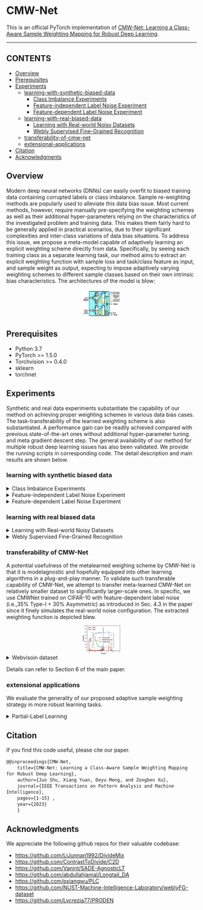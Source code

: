 # CMW-Net
This is an official PyTorch implementation of [CMW-Net: Learning a Class-Aware Sample Weighting Mapping for Robust Deep Learning](https://arxiv.org/pdf/2202.05613.pdf).
****
## CONTENTS

* [Overview](#overview)
* [Prerequisites](#prerequisites)
* [Experiments](#experiments)
    * [learning-with-synthetic-biased-data](#learning-with-synthetic-biased-data)
        * [Class Imbalance Experiments](#Class-Imbalance-Experiments)
        * [Feature-independent Label Noise Experiment](#Feature-independent-Label-Noise-Experiment)
        * [Feature-dependent Label Noise Experiment](#Feature-dependent-Label-Noise-Experiment)
    * [learning-with-real-biased-data](#learning-with-real-biased-data)
        * [Learning with Real-world Noisy Datasets](#Learning-with-Real-world-Noisy-Datasets)
        * [Webly Supervised Fine-Grained Recognition](#Webly-Supervised-Fine-Grained-Recognition)
    * [transferability-of-cmw-net](#transferability-of-cmw-net)
    * [extensional-applications](#extensional-applications)
        <!-- * [Partial-Label Learning](#Partial-Label_Learning) -->
* [Citation](#citation)
* [Acknowledgments](#acknowledgments)

## Overview

Modern deep neural networks (DNNs) can easily overfit to biased training data containing corrupted labels or class imbalance.
Sample re-weighting methods are popularly used to alleviate this data bias issue. Most current methods, however, require manually
pre-specifying the weighting schemes as well as their additional hyper-parameters relying on the characteristics of the investigated
problem and training data. This makes them fairly hard to be generally applied in practical scenarios, due to their significant complexities
and inter-class variations of data bias situations. To address this issue, we propose a meta-model capable of adaptively learning an explicit weighting scheme directly from data. Specifically, by seeing each training class as a separate learning task, our method aims to extract an explicit weighting function with sample loss and task/class feature as input, and sample weight as output, expecting to impose adaptively varying weighting schemes to different sample classes based on their own intrinsic bias characteristics. The architectures of the model is blow:
<div  align="center">    
    <img src="fig/weightnet_class.jpg" width="20%" height="20%" align=center />
</div>

## Prerequisites
* Python 3.7
* PyTorch >= 1.5.0
* Torchvision >= 0.4.0
* sklearn
* torchnet
    
## Experiments
Synthetic and real data experiments substantiate the capability of our method on achieving proper weighting schemes in various data bias cases. The task-transferability of the learned weighting scheme is also substantiated. A performance gain can be readily achieved
compared with previous state-of-the-art ones without additional hyper-parameter tuning and meta gradient descent step. The general availability of our method for multiple robust deep learning issues has also been validated. We provide the running scripts in corresponding code. The detail description and main results are shown below.

### learning with synthetic biased data
<details>
  <summary> <a id='Class-Imbalance-Experiments'>Class Imbalance Experiments</a></summary>

You can repeat the results of Class Imbalance Experiments(TABLE 1 in the paper) by

```
cd section4/Class_Imbalance
bash table1.sh
```

The main results are shown below:
<table class="tg">
<thead>
  <tr>
    <th class="tg-0pky">Dataset Name </th>
    <th class="tg-c3ow" colspan="6">CIFAR-10-LT </th>
    <th class="tg-c3ow" colspan="6">CIFAR-100-LT</th>
  </tr>
</thead>
<tbody>
  <tr>
    <td class="tg-0pky">Imbalance factor </td>
    <td class="tg-c3ow">200 </td>
    <td class="tg-c3ow">100 </td>
    <td class="tg-c3ow">50 </td>
    <td class="tg-c3ow">20 </td>
    <td class="tg-c3ow">10 </td>
    <td class="tg-c3ow">1 </td>
    <td class="tg-c3ow">200 </td>
    <td class="tg-c3ow">100 </td>
    <td class="tg-c3ow">50 </td>
    <td class="tg-c3ow">20 </td>
    <td class="tg-c3ow">10 </td>
    <td class="tg-c3ow">1</td>
  </tr>
  <tr>
    <td class="tg-0pky">ERM </td>
    <td class="tg-c3ow">34.32 </td>
    <td class="tg-c3ow">29.64 </td>
    <td class="tg-c3ow">25.19 </td>
    <td class="tg-c3ow">17.77 </td>
    <td class="tg-c3ow">13.61 </td>
    <td class="tg-c3ow">7.53 </td>
    <td class="tg-c3ow">65.16 </td>
    <td class="tg-c3ow">61.68 </td>
    <td class="tg-c3ow">56.15 </td>
    <td class="tg-c3ow">48.86 </td>
    <td class="tg-c3ow">44.29 </td>
    <td class="tg-c3ow">29.50</td>
  </tr>
  <tr>
    <td class="tg-0pky">Focal loss</td>
    <td class="tg-c3ow">34.71 </td>
    <td class="tg-c3ow">29.62 </td>
    <td class="tg-c3ow">23.29 </td>
    <td class="tg-c3ow">17.24 </td>
    <td class="tg-c3ow">13.34 </td>
    <td class="tg-c3ow">6.97 </td>
    <td class="tg-c3ow">64.38 </td>
    <td class="tg-c3ow">61.59 </td>
    <td class="tg-c3ow">55.68 </td>
    <td class="tg-c3ow">48.05 </td>
    <td class="tg-c3ow">44.22 </td>
    <td class="tg-c3ow">28.85</td>
  </tr>
  <tr>
    <td class="tg-0pky">CB loss</td>
    <td class="tg-c3ow">31.11 </td>
    <td class="tg-c3ow">27.63 </td>
    <td class="tg-c3ow">21.95 </td>
    <td class="tg-c3ow">15.64 </td>
    <td class="tg-c3ow">13.23 </td>
    <td class="tg-c3ow">7.53 </td>
    <td class="tg-c3ow">64.44 </td>
    <td class="tg-c3ow">61.23 </td>
    <td class="tg-c3ow">55.21 </td>
    <td class="tg-c3ow">48.06 </td>
    <td class="tg-c3ow">42.43 </td>
    <td class="tg-c3ow">29.37</td>
  </tr>
  <tr>
    <td class="tg-0pky">LDAM loss</td>
    <td class="tg-c3ow">- </td>
    <td class="tg-c3ow">26.65 </td>
    <td class="tg-c3ow">- </td>
    <td class="tg-c3ow">- </td>
    <td class="tg-c3ow">13.04 </td>
    <td class="tg-c3ow">- </td>
    <td class="tg-c3ow">60.40 </td>
    <td class="tg-c3ow">- </td>
    <td class="tg-c3ow">- </td>
    <td class="tg-c3ow">- </td>
    <td class="tg-c3ow">43.09 </td>
    <td class="tg-c3ow">-</td>
  </tr>
  <tr>
    <td class="tg-0pky">L2RW</td>
    <td class="tg-c3ow">33.49 </td>
    <td class="tg-c3ow">25.84 </td>
    <td class="tg-c3ow">21.07 </td>
    <td class="tg-c3ow">16.90 </td>
    <td class="tg-c3ow">14.81 </td>
    <td class="tg-c3ow">10.75 </td>
    <td class="tg-c3ow">66.62 </td>
    <td class="tg-c3ow">59.77 </td>
    <td class="tg-c3ow">55.56 </td>
    <td class="tg-c3ow">48.36 </td>
    <td class="tg-c3ow">46.27 </td>
    <td class="tg-c3ow">35.89</td>
  </tr>
  <tr>
    <td class="tg-0pky">MW-Net </td>
    <td class="tg-c3ow">32.80 </td>
    <td class="tg-c3ow">26.43 </td>
    <td class="tg-c3ow">20.90 </td>
    <td class="tg-c3ow">15.55 </td>
    <td class="tg-c3ow">12.45 </td>
    <td class="tg-c3ow">7.19 </td>
    <td class="tg-c3ow">63.38 </td>
    <td class="tg-c3ow">58.39 </td>
    <td class="tg-c3ow">54.34 </td>
    <td class="tg-c3ow">46.96 </td>
    <td class="tg-c3ow">41.09 </td>
    <td class="tg-c3ow">29.90</td>
  </tr>
  <tr>
    <td class="tg-0pky">MCW with CE loss</td>
    <td class="tg-c3ow">29.34 </td>
    <td class="tg-c3ow">23.59 </td>
    <td class="tg-c3ow">19.49 </td>
    <td class="tg-c3ow">13.54 </td>
    <td class="tg-c3ow">11.15 </td>
    <td class="tg-7btt">7.21 </td>
    <td class="tg-7btt">60.69 </td>
    <td class="tg-c3ow">56.65 </td>
    <td class="tg-c3ow">51.47 </td>
    <td class="tg-c3ow">44.38 </td>
    <td class="tg-c3ow">40.42 </td>
    <td class="tg-c3ow">-</td>
  </tr>
  <tr>
    <td class="tg-0pky">CMW-Net with CE loss </td>
    <td class="tg-7btt">27.80 </td>
    <td class="tg-7btt">21.15 </td>
    <td class="tg-7btt">17.26 </td>
    <td class="tg-7btt">12.45 </td>
    <td class="tg-7btt">10.97 </td>
    <td class="tg-c3ow">8.30 </td>
    <td class="tg-c3ow">60.85 </td>
    <td class="tg-7btt">55.25 </td>
    <td class="tg-7btt">49.73 </td>
    <td class="tg-7btt">43.06 </td>
    <td class="tg-7btt">39.41 </td>
    <td class="tg-c3ow">30.81</td>
  </tr>
  <tr>
    <td class="tg-0pky">MCW with LDAM loss</td>
    <td class="tg-7btt">25.10 </td>
    <td class="tg-c3ow">20.00 </td>
    <td class="tg-c3ow">17.77 </td>
    <td class="tg-c3ow">15.63 </td>
    <td class="tg-c3ow">12.60 </td>
    <td class="tg-c3ow">10.29 </td>
    <td class="tg-c3ow">60.47 </td>
    <td class="tg-c3ow">55.92 </td>
    <td class="tg-7btt">50.84 </td>
    <td class="tg-c3ow">47.62 </td>
    <td class="tg-c3ow">42.00 </td>
    <td class="tg-c3ow">-</td>
  </tr>
  <tr>
    <td class="tg-0pky">CMW-Net with LDAM loss </td>
    <td class="tg-c3ow">25.57 </td>
    <td class="tg-7btt">19.95 </td>
    <td class="tg-7btt">17.66 </td>
    <td class="tg-7btt">13.08 </td>
    <td class="tg-7btt">11.42 </td>
    <td class="tg-7btt">7.04 </td>
    <td class="tg-7btt">59.81 </td>
    <td class="tg-7btt">55.87 </td>
    <td class="tg-c3ow">51.14 </td>
    <td class="tg-7btt">45.26 </td>
    <td class="tg-7btt">40.32 </td>
    <td class="tg-7btt">29.19</td>
  </tr>
  <tr>
    <td class="tg-0pky">SADE</td>
    <td class="tg-c3ow">19.37 </td>
    <td class="tg-c3ow">16.78 </td>
    <td class="tg-c3ow">14.81 </td>
    <td class="tg-c3ow">11.78 </td>
    <td class="tg-c3ow">9.88 </td>
    <td class="tg-c3ow">7.72 </td>
    <td class="tg-c3ow">54.78 </td>
    <td class="tg-c3ow">50.20 </td>
    <td class="tg-c3ow">46.12 </td>
    <td class="tg-c3ow">40.06 </td>
    <td class="tg-c3ow">36.40 </td>
    <td class="tg-c3ow">28.08</td>
  </tr>
  <tr>
    <td class="tg-0pky">CMW-Net with SADE </td>
    <td class="tg-7btt">19.11 </td>
    <td class="tg-7btt">16.04 </td>
    <td class="tg-7btt">13.54 </td>
    <td class="tg-7btt">10.25 </td>
    <td class="tg-7btt">9.39 </td>
    <td class="tg-7btt">5.39 </td>
    <td class="tg-7btt">54.59 </td>
    <td class="tg-7btt">49.50 </td>
    <td class="tg-7btt">46.01 </td>
    <td class="tg-7btt">39.42 </td>
    <td class="tg-7btt">34.78 </td>
    <td class="tg-7btt">27.50</td>
  </tr>
</tbody>
</table>

Details can refer to Section 4.1 of the main paper.

</details>

<details>
  <summary> <a id='Feature-independent-Label-Noise-Experiment'>Feature-independent Label Noise Experiment</a> </summary>


You can repeat the results of Feature-independent Label Noise Experiment(TABLE 2 and TABLE 3 in the paper) by

```
cd section4/Feature-independent_Label_Noise
bash table2.sh
```
The main results are shown below:
<table class="tg">
<thead>
  <tr>
    <th class="tg-0pky" rowspan="2">Datasets</th>
    <th class="tg-c3ow" rowspan="2">Noise</th>
    <th class="tg-c3ow" colspan="4">Symmetric Noise</th>
    <th class="tg-c3ow" colspan="4">Asymmetric Noise</th>
  </tr>
  <tr>
    <th class="tg-c3ow">0.2</th>
    <th class="tg-c3ow">0.4</th>
    <th class="tg-c3ow">0.6</th>
    <th class="tg-c3ow">0.8</th>
    <th class="tg-c3ow">0.2</th>
    <th class="tg-c3ow">0.4</th>
    <th class="tg-c3ow">0.6</th>
    <th class="tg-c3ow">0.8</th>
  </tr>
</thead>
<tbody>
  <tr>
    <td class="tg-c3ow" rowspan="9">CIFAR-10</td>
    <td class="tg-c3ow">ERM </td>
    <td class="tg-c3ow">86.98 ± 0.12 </td>
    <td class="tg-c3ow">77.52 ± 0.41 </td>
    <td class="tg-c3ow">73.63 ± 0.85 </td>
    <td class="tg-c3ow">53.82 ± 1.04 </td>
    <td class="tg-c3ow">83.60 ± 0.24 </td>
    <td class="tg-c3ow">77.85 ± 0.98 </td>
    <td class="tg-c3ow">69.69 ± 0.72 </td>
    <td class="tg-c3ow">55.20 ± 0.28</td>
  </tr>
  <tr>
    <td class="tg-c3ow">Forward</td>
    <td class="tg-c3ow">87.99 ± 0.36 </td>
    <td class="tg-c3ow">83.25 ± 0.38 </td>
    <td class="tg-c3ow">74.96 ± 0.65 </td>
    <td class="tg-c3ow">54.64 ± 0.44 </td>
    <td class="tg-c3ow">91.34 ± 0.28 </td>
    <td class="tg-c3ow">89.87 ± 0.61 </td>
    <td class="tg-c3ow">87.24 ± 0.96 </td>
    <td class="tg-c3ow">81.07 ± 1.92</td>
  </tr>
  <tr>
    <td class="tg-c3ow">GCE</td>
    <td class="tg-c3ow">89.99 ± 0.16 </td>
    <td class="tg-c3ow">87.31 ± 0.53 </td>
    <td class="tg-c3ow">82.15 ± 0.47 </td>
    <td class="tg-c3ow">57.36 ± 2.08 </td>
    <td class="tg-c3ow">89.75 ± 1.53 </td>
    <td class="tg-c3ow">87.75 ± 0.36 </td>
    <td class="tg-c3ow">67.21 ± 3.64 </td>
    <td class="tg-c3ow">57.46 ± 0.31</td>
  </tr>
  <tr>
    <td class="tg-c3ow">M-correction</td>
    <td class="tg-c3ow">93.80 ± 0.23 </td>
    <td class="tg-c3ow">92.53 ± 0.11 </td>
    <td class="tg-c3ow">90.30 ± 0.34 </td>
    <td class="tg-c3ow">86.80 ± 0.11 </td>
    <td class="tg-c3ow">92.15 ± 0.18 </td>
    <td class="tg-c3ow">91.76 ± 0.57 </td>
    <td class="tg-c3ow">87.59 ± 0.33 </td>
    <td class="tg-c3ow">67.78 ± 1.22</td>
  </tr>
  <tr>
    <td class="tg-c3ow">DivideMix</td>
    <td class="tg-c3ow">95.70 ± 0.31 </td>
    <td class="tg-c3ow">95.00 ± 0.17 </td>
    <td class="tg-c3ow">94.23 ± 0.23 </td>
    <td class="tg-c3ow">92.90 ± 0.31 </td>
    <td class="tg-c3ow">93.96 ± 0.21 </td>
    <td class="tg-c3ow">91.80 ± 0.78 </td>
    <td class="tg-c3ow">80.14 ± 0.45 </td>
    <td class="tg-c3ow">59.23 ± 0.38</td>
  </tr>
  <tr>
    <td class="tg-c3ow">L2RW</td>
    <td class="tg-c3ow">89.45 ± 0.62 </td>
    <td class="tg-c3ow">87.18 ± 0.84 </td>
    <td class="tg-c3ow">81.57 ± 0.66 </td>
    <td class="tg-c3ow">58.59 ± 1.84 </td>
    <td class="tg-c3ow">90.46 ± 0.56 </td>
    <td class="tg-c3ow">89.76 ± 0.53 </td>
    <td class="tg-c3ow">88.22 ± 0.71 </td>
    <td class="tg-c3ow">85.17 ± 0.31</td>
  </tr>
  <tr>
    <td class="tg-c3ow">MW-Net</td>
    <td class="tg-c3ow">90.46 ± 0.52 </td>
    <td class="tg-c3ow">86.53 ± 0.57 </td>
    <td class="tg-c3ow">82.98 ± 0.34 </td>
    <td class="tg-c3ow">64.41 ± 0.92 </td>
    <td class="tg-c3ow">92.69 ± 0.24 </td>
    <td class="tg-c3ow">90.17 ± 0.11 </td>
    <td class="tg-c3ow">68.55 ± 0.76 </td>
    <td class="tg-c3ow">58.29 ± 1.33</td>
  </tr>
  <tr>
    <td class="tg-c3ow">CMW-Net </td>
    <td class="tg-c3ow">91.09 ± 0.54 </td>
    <td class="tg-c3ow">86.91 ± 0.37 </td>
    <td class="tg-c3ow">83.33 ± 0.55 </td>
    <td class="tg-c3ow">64.80 ± 0.72 </td>
    <td class="tg-c3ow">93.02 ± 0.25 </td>
    <td class="tg-c3ow">92.70 ± 0.32 </td>
    <td class="tg-c3ow">91.28 ± 0.40 </td>
    <td class="tg-c3ow">87.50 ± 0.26</td>
  </tr>
  <tr>
    <td class="tg-c3ow">CMW-Net-SL </td>
    <td class="tg-c3ow">96.20 ± 0.33 </td>
    <td class="tg-c3ow">95.29 ± 0.14 </td>
    <td class="tg-c3ow">94.51 ± 0.32 </td>
    <td class="tg-c3ow">92.10 ± 0.76 </td>
    <td class="tg-c3ow">95.48 ± 0.29 </td>
    <td class="tg-c3ow">94.51 ± 0.52 </td>
    <td class="tg-c3ow">94.18 ± 0.21 </td>
    <td class="tg-c3ow">93.07 ± 0.24</td>
  </tr>
  <tr>
    <td class="tg-c3ow" rowspan="9">CIFAR-100</td>
    <td class="tg-c3ow">ERM </td>
    <td class="tg-c3ow">60.38 ± 0.75 </td>
    <td class="tg-c3ow">46.92 ± 0.51 </td>
    <td class="tg-c3ow">31.82 ± 1.16 </td>
    <td class="tg-c3ow">8.29 ± 3.24 </td>
    <td class="tg-c3ow">61.05 ± 0.11 </td>
    <td class="tg-c3ow">50.30 ± 1.11 </td>
    <td class="tg-c3ow">37.34 ± 1.80 </td>
    <td class="tg-c3ow">12.46 ± 0.43</td>
  </tr>
  <tr>
    <td class="tg-c3ow">Forward</td>
    <td class="tg-c3ow">63.71 ± 0.49 </td>
    <td class="tg-c3ow">49.34 ± 0.60 </td>
    <td class="tg-c3ow">37.90 ± 0.76 </td>
    <td class="tg-c3ow">9.57 ± 1.01 </td>
    <td class="tg-c3ow">64.97 ± 0.47 </td>
    <td class="tg-c3ow">52.37 ± 0.71 </td>
    <td class="tg-c3ow">44.58 ± 0.60 </td>
    <td class="tg-c3ow">15.84 ± 0.62</td>
  </tr>
  <tr>
    <td class="tg-c3ow">GCE</td>
    <td class="tg-c3ow">68.02 ± 1.05 </td>
    <td class="tg-c3ow">64.18 ± 0.30 </td>
    <td class="tg-c3ow">54.46 ± 0.31 </td>
    <td class="tg-c3ow">15.61 ± 0.97 </td>
    <td class="tg-c3ow">66.15 ± 0.44 </td>
    <td class="tg-c3ow">56.85 ± 0.72 </td>
    <td class="tg-c3ow">40.58 ± 0.47 </td>
    <td class="tg-c3ow">15.82 ± 0.63</td>
  </tr>
  <tr>
    <td class="tg-c3ow">M-correction</td>
    <td class="tg-c3ow">73.90 ± 0.14 </td>
    <td class="tg-c3ow">70.10 ± 0.14 </td>
    <td class="tg-c3ow">59.50 ± 0.35 </td>
    <td class="tg-c3ow">48.20 ± 0.23 </td>
    <td class="tg-c3ow">71.85 ± 0.19 </td>
    <td class="tg-c3ow">70.83 ± 0.48 </td>
    <td class="tg-c3ow">60.51 ± 0.52 </td>
    <td class="tg-c3ow">16.06 ± 0.33</td>
  </tr>
  <tr>
    <td class="tg-c3ow">DivideMix</td>
    <td class="tg-c3ow">76.90 ± 0.21 </td>
    <td class="tg-c3ow">75.20 ± 0.12 </td>
    <td class="tg-c3ow">72.00 ± 0.33 </td>
    <td class="tg-c3ow">59.60 ± 0.21 </td>
    <td class="tg-c3ow">76.12 ± 0.44 </td>
    <td class="tg-c3ow">73.47 ± 0.63 </td>
    <td class="tg-c3ow">45.83 ± 0.83 </td>
    <td class="tg-c3ow">16.98 ± 0.40</td>
  </tr>
  <tr>
    <td class="tg-c3ow">L2RW</td>
    <td class="tg-c3ow">65.32 ± 0.42 </td>
    <td class="tg-c3ow">55.75 ± 0.81 </td>
    <td class="tg-c3ow">41.16 ± 0.85 </td>
    <td class="tg-c3ow">16.80 ± 0.22 </td>
    <td class="tg-c3ow">65.93 ± 0.17 </td>
    <td class="tg-c3ow">62.48 ± 0.56 </td>
    <td class="tg-c3ow">51.66 ± 0.49 </td>
    <td class="tg-c3ow">12.40 ± 0.61</td>
  </tr>
  <tr>
    <td class="tg-c3ow">MW-Net</td>
    <td class="tg-c3ow">69.93 ± 0.40 </td>
    <td class="tg-c3ow">65.29 ± 0.43 </td>
    <td class="tg-c3ow">55.59 ± 1.07 </td>
    <td class="tg-c3ow">27.63 ± 0.56 </td>
    <td class="tg-c3ow">69.80 ± 0.34 </td>
    <td class="tg-c3ow">64.88 ± 0.63 </td>
    <td class="tg-c3ow">56.89 ± 0.95 </td>
    <td class="tg-c3ow">17.05 ± 0.52</td>
  </tr>
  <tr>
    <td class="tg-c3ow">CMW-Net </td>
    <td class="tg-c3ow">70.11 ± 0.19 </td>
    <td class="tg-c3ow">65.84 ± 0.50 </td>
    <td class="tg-c3ow">56.93 ± 0.38 </td>
    <td class="tg-c3ow">28.36 ± 0.67 </td>
    <td class="tg-c3ow">71.07 ± 0.56 </td>
    <td class="tg-c3ow">66.15 ± 0.51 </td>
    <td class="tg-c3ow">58.21 ± 0.78 </td>
    <td class="tg-c3ow">17.41 ± 0.16</td>
  </tr>
  <tr>
    <td class="tg-c3ow">CMW-Net-SL </td>
    <td class="tg-c3ow">77.84 ± 0.12 </td>
    <td class="tg-c3ow">76.25 ± 0.67 </td>
    <td class="tg-c3ow">72.61 ± 0.92 </td>
    <td class="tg-c3ow">55.21 ± 0.31 </td>
    <td class="tg-c3ow">77.73 ± 0.37 </td>
    <td class="tg-c3ow">75.69 ± 0.68 </td>
    <td class="tg-c3ow">61.54 ± 0.72 </td>
    <td class="tg-c3ow">18.34 ± 0.21</td>
  </tr>
</tbody>
</table>

<table class="tg">
<thead>
  <tr>
    <th class="tg-c3ow" rowspan="2">Datasets</th>
    <th class="tg-c3ow" rowspan="2">Noise</th>
    <th class="tg-c3ow" colspan="4">Symmetric</th>
    <th class="tg-c3ow">Asy. Noise</th>
  </tr>
  <tr>
    <th class="tg-c3ow">0.2 </th>
    <th class="tg-c3ow">0.5 </th>
    <th class="tg-c3ow">0.8 </th>
    <th class="tg-c3ow">0.9 </th>
    <th class="tg-c3ow">0.4</th>
  </tr>
</thead>
<tbody>
  <tr>
    <td class="tg-c3ow" rowspan="8">CIFAR-10</td>
    <td class="tg-c3ow">DivideMix</td>
    <td class="tg-c3ow">95.7 </td>
    <td class="tg-c3ow">94.4 </td>
    <td class="tg-c3ow">92.9 </td>
    <td class="tg-c3ow">75.4 </td>
    <td class="tg-c3ow">92.1</td>
  </tr>
  <tr>
    <td class="tg-c3ow">ELR+</td>
    <td class="tg-c3ow">94.6 </td>
    <td class="tg-c3ow">93.8 </td>
    <td class="tg-c3ow">93.1 </td>
    <td class="tg-c3ow">75.2 </td>
    <td class="tg-c3ow">92.7</td>
  </tr>
  <tr>
    <td class="tg-c3ow">REED</td>
    <td class="tg-c3ow">95.7 </td>
    <td class="tg-c3ow">95.4 </td>
    <td class="tg-c3ow">94.1 </td>
    <td class="tg-c3ow">93.5 </td>
    <td class="tg-c3ow">-</td>
  </tr>
  <tr>
    <td class="tg-c3ow">AugDesc</td>
    <td class="tg-c3ow">96.2 </td>
    <td class="tg-c3ow">95.1 </td>
    <td class="tg-c3ow">93.6 </td>
    <td class="tg-c3ow">91.8 </td>
    <td class="tg-c3ow">94.3</td>
  </tr>
  <tr>
    <td class="tg-c3ow">C2D</td>
    <td class="tg-c3ow">96.2 </td>
    <td class="tg-c3ow">95.1 </td>
    <td class="tg-c3ow">94.3 </td>
    <td class="tg-c3ow">93.4 </td>
    <td class="tg-c3ow">90.8</td>
  </tr>
  <tr>
    <td class="tg-c3ow">Two-step</td>
    <td class="tg-c3ow">96.2 </td>
    <td class="tg-c3ow">95.3 </td>
    <td class="tg-c3ow">93.7 </td>
    <td class="tg-c3ow">92.7 </td>
    <td class="tg-c3ow">92.4</td>
  </tr>
  <tr>
    <td class="tg-c3ow">CMW-Net-SL </td>
    <td class="tg-c3ow">96.2 </td>
    <td class="tg-c3ow">95.1 </td>
    <td class="tg-c3ow">92.1 </td>
    <td class="tg-c3ow">48.0 </td>
    <td class="tg-c3ow">94.5</td>
  </tr>
  <tr>
    <td class="tg-c3ow">CMW-Net-SL+ </td>
    <td class="tg-c3ow">96.6 </td>
    <td class="tg-c3ow">96.2 </td>
    <td class="tg-c3ow">95.4 </td>
    <td class="tg-c3ow">93.7 </td>
    <td class="tg-c3ow">96.0</td>
  </tr>
  <tr>
    <td class="tg-c3ow" rowspan="8">CIFAR-100</td>
    <td class="tg-c3ow">DivideMix</td>
    <td class="tg-c3ow">77.3 </td>
    <td class="tg-c3ow">74.6 </td>
    <td class="tg-c3ow">60.2 </td>
    <td class="tg-c3ow">31.5 </td>
    <td class="tg-c3ow">72.1</td>
  </tr>
  <tr>
    <td class="tg-c3ow">ELR+</td>
    <td class="tg-c3ow">77.5 </td>
    <td class="tg-c3ow">72.4 </td>
    <td class="tg-c3ow">58.2 </td>
    <td class="tg-c3ow">30.8 </td>
    <td class="tg-c3ow">76.5</td>
  </tr>
  <tr>
    <td class="tg-c3ow">REED</td>
    <td class="tg-c3ow">76.5 </td>
    <td class="tg-c3ow">72.2 </td>
    <td class="tg-c3ow">66.5 </td>
    <td class="tg-c3ow">59.4 </td>
    <td class="tg-c3ow">-</td>
  </tr>
  <tr>
    <td class="tg-c3ow">AugDesc</td>
    <td class="tg-c3ow">79.2 </td>
    <td class="tg-c3ow">77.0 </td>
    <td class="tg-c3ow">66.1 </td>
    <td class="tg-c3ow">40.9 </td>
    <td class="tg-c3ow">76.8</td>
  </tr>
  <tr>
    <td class="tg-c3ow">C2D</td>
    <td class="tg-c3ow">78.3 </td>
    <td class="tg-c3ow">76.1 </td>
    <td class="tg-c3ow">67.4 </td>
    <td class="tg-c3ow">58.5 </td>
    <td class="tg-c3ow">75.1</td>
  </tr>
  <tr>
    <td class="tg-c3ow">Two-step</td>
    <td class="tg-c3ow">79.1 </td>
    <td class="tg-c3ow">78.2 </td>
    <td class="tg-c3ow">70.1 </td>
    <td class="tg-c3ow">53.2 </td>
    <td class="tg-c3ow">65.5</td>
  </tr>
  <tr>
    <td class="tg-c3ow">CMW-Net-SL </td>
    <td class="tg-c3ow">77.84 </td>
    <td class="tg-c3ow">76.2 </td>
    <td class="tg-c3ow">55.2 </td>
    <td class="tg-c3ow">21.2 </td>
    <td class="tg-c3ow">75.7</td>
  </tr>
  <tr>
    <td class="tg-c3ow">CMW-Net-SL+ </td>
    <td class="tg-c3ow">80.2 </td>
    <td class="tg-c3ow">78.2 </td>
    <td class="tg-c3ow">71.1 </td>
    <td class="tg-c3ow">64.6 </td>
    <td class="tg-c3ow">77.2</td>
  </tr>
</tbody>
</table>

Details can refer to Section 4.2 of the main paper.

</details>

<details>
  <summary> <a id='Feature-dependent-Label-Noise-Experiment'>Feature-dependent Label Noise Experiment</a> </summary>

You can repeat the results of TABLE 4 in the paper by
```
cd section4/Feature-dependent_Label_Noise
bash table4.sh
```
The main results are shown below:
<style type="text/css">
.tg  {border-collapse:collapse;border-spacing:0;}
.tg td{border-color:black;border-style:solid;border-width:1px;font-family:Arial, sans-serif;font-size:14px;
  overflow:hidden;padding:10px 5px;word-break:normal;}
.tg th{border-color:black;border-style:solid;border-width:1px;font-family:Arial, sans-serif;font-size:14px;
  font-weight:normal;overflow:hidden;padding:10px 5px;word-break:normal;}
.tg .tg-cly1{text-align:left;vertical-align:middle}
</style>
<table class="tg">
<thead>
  <tr>
    <th class="tg-cly1">Datasets </th>
    <th class="tg-cly1">Noise </th>
    <th class="tg-cly1">ERM </th>
    <th class="tg-cly1">LRT</th>
    <th class="tg-cly1">GCE</th>
    <th class="tg-cly1">MW-Net</th>
    <th class="tg-cly1">PLC</th>
    <th class="tg-cly1">CMW-Net </th>
    <th class="tg-cly1">CMW-Net-SL</th>
  </tr>
</thead>
<tbody>
  <tr>
    <td class="tg-cly1" rowspan="6">CIFAR-10</td>
    <td class="tg-cly1">Type-I (35%) </td>
    <td class="tg-cly1">78.11 ± 0.74 </td>
    <td class="tg-cly1">80.98 ± 0.80 </td>
    <td class="tg-cly1">80.65 ± 0.39 </td>
    <td class="tg-cly1">82.20 ± 0.40 </td>
    <td class="tg-cly1">82.80 ± 0.27 </td>
    <td class="tg-cly1">82.27 ± 0.33 </td>
    <td class="tg-cly1">84.23 ± 0.17</td>
  </tr>
  <tr>
    <td class="tg-cly1">Type-I (70%) </td>
    <td class="tg-cly1">41.98 ± 1.96 </td>
    <td class="tg-cly1">41.52 ± 4.53 </td>
    <td class="tg-cly1">36.52 ± 1.62 </td>
    <td class="tg-cly1">38.85 ± 0.67 </td>
    <td class="tg-cly1">42.74 ± 2.14 </td>
    <td class="tg-cly1">42.23 ± 0.69 </td>
    <td class="tg-cly1">44.19 ± 0.69</td>
  </tr>
  <tr>
    <td class="tg-cly1">Type-II (35%) </td>
    <td class="tg-cly1">76.65 ± 0.57 </td>
    <td class="tg-cly1">80.74 ± 0.25 </td>
    <td class="tg-cly1">77.60 ± 0.88 </td>
    <td class="tg-cly1">81.28 ± 0.56 </td>
    <td class="tg-cly1">81.54 ± 0.47 </td>
    <td class="tg-cly1">81.69 ± 0.57 </td>
    <td class="tg-cly1">83.12 ± 0.40</td>
  </tr>
  <tr>
    <td class="tg-cly1">Type-II (70%) </td>
    <td class="tg-cly1">45.57 ± 1.12 </td>
    <td class="tg-cly1">81.08 ± 0.35 </td>
    <td class="tg-cly1">40.30 ± 1.46 </td>
    <td class="tg-cly1">42.15 ± 1.07 </td>
    <td class="tg-cly1">46.04 ± 2.20 </td>
    <td class="tg-cly1">46.30 ± 0.77 </td>
    <td class="tg-cly1">48.26 ± 0.88</td>
  </tr>
  <tr>
    <td class="tg-cly1">Type-III (35%) </td>
    <td class="tg-cly1">76.89 ± 0.79 </td>
    <td class="tg-cly1">76.89 ± 0.79 </td>
    <td class="tg-cly1">79.18 ± 0.61 </td>
    <td class="tg-cly1">81.57 ± 0.73 </td>
    <td class="tg-cly1">81.50 ± 0.50 </td>
    <td class="tg-cly1">81.52 ± 0.38 </td>
    <td class="tg-cly1">83.10 ± 0.34</td>
  </tr>
  <tr>
    <td class="tg-cly1">Type-III (70%) </td>
    <td class="tg-cly1">43.32 ± 1.00 </td>
    <td class="tg-cly1">44.47 ± 1.23 </td>
    <td class="tg-cly1">37.10 ± 0.59 </td>
    <td class="tg-cly1">42.43 ± 1.27 </td>
    <td class="tg-cly1">45.05 ± 1.13 </td>
    <td class="tg-cly1">43.76 ± 0.96 </td>
    <td class="tg-cly1">45.15 ± 0.91</td>
  </tr>
  <tr>
    <td class="tg-cly1" rowspan="6">CIFAR-100</td>
    <td class="tg-cly1">Type-I (35%) </td>
    <td class="tg-cly1">57.68 ± 0.29 </td>
    <td class="tg-cly1">56.74 ± 0.34 </td>
    <td class="tg-cly1">58.37 ± 0.18 </td>
    <td class="tg-cly1">62.10 ± 0.50 </td>
    <td class="tg-cly1">60.01 ± 0.43 </td>
    <td class="tg-cly1">62.43 ± 0.38 </td>
    <td class="tg-cly1">64.01 ± 0.11</td>
  </tr>
  <tr>
    <td class="tg-cly1">Type-I (70%) </td>
    <td class="tg-cly1">39.32 ± 0.43 </td>
    <td class="tg-cly1">45.29 ± 0.43 </td>
    <td class="tg-cly1">40.01 ± 0.71 </td>
    <td class="tg-cly1">44.71 ± 0.49 </td>
    <td class="tg-cly1">45.92 ± 0.61 </td>
    <td class="tg-cly1">46.68 ± 0.64 </td>
    <td class="tg-cly1">47.62 ± 0.44</td>
  </tr>
  <tr>
    <td class="tg-cly1">Type-II (35%) </td>
    <td class="tg-cly1">57.83 ± 0.25 </td>
    <td class="tg-cly1">57.25 ± 0.68 </td>
    <td class="tg-cly1">58.11 ± 1.05 </td>
    <td class="tg-cly1">63.78 ± 0.24 </td>
    <td class="tg-cly1">63.68 ± 0.29 </td>
    <td class="tg-cly1">64.08 ± 0.26 </td>
    <td class="tg-cly1">64.13 ± 0.19</td>
  </tr>
  <tr>
    <td class="tg-cly1">Type-II (70%) </td>
    <td class="tg-cly1">39.30 ± 0.32 </td>
    <td class="tg-cly1">43.71 ± 0.51 </td>
    <td class="tg-cly1">37.75 ± 0.46 </td>
    <td class="tg-cly1">44.61 ± 0.41 </td>
    <td class="tg-cly1">45.03 ± 0.50 </td>
    <td class="tg-cly1">50.01 ± 0.51 </td>
    <td class="tg-cly1">51.99 ± 0.35</td>
  </tr>
  <tr>
    <td class="tg-cly1">Type-III (35%) </td>
    <td class="tg-cly1">56.07 ± 0.79 </td>
    <td class="tg-cly1">56.57 ± 0.30 </td>
    <td class="tg-cly1">57.51 ± 1.16 </td>
    <td class="tg-cly1">62.53 ± 0.33 </td>
    <td class="tg-cly1">63.68 ± 0.29 </td>
    <td class="tg-cly1">63.21 ± 0.23 </td>
    <td class="tg-cly1">64.47 ± 0.15</td>
  </tr>
  <tr>
    <td class="tg-cly1">Type-III (70%) </td>
    <td class="tg-cly1">40.01 ± 0.18 </td>
    <td class="tg-cly1">44.41 ± 0.19 </td>
    <td class="tg-cly1">40.53 ± 0.60 </td>
    <td class="tg-cly1">45.17 ± 0.77 </td>
    <td class="tg-cly1">44.45 ± 0.62 </td>
    <td class="tg-cly1">47.38 ± 0.65 </td>
    <td class="tg-cly1">48.78 ± 0.62</td>
  </tr>
</tbody>
</table>

We can repeat the results of TABLE 5 in the paper by
```
cd section4/Feature-dependent_Label_Noise
bash table5.sh
```
The main results are shown below:
<style type="text/css">
.tg  {border-collapse:collapse;border-spacing:0;}
.tg td{border-color:black;border-style:solid;border-width:1px;font-family:Arial, sans-serif;font-size:14px;
  overflow:hidden;padding:10px 5px;word-break:normal;}
.tg th{border-color:black;border-style:solid;border-width:1px;font-family:Arial, sans-serif;font-size:14px;
  font-weight:normal;overflow:hidden;padding:10px 5px;word-break:normal;}
.tg .tg-nrix{text-align:center;vertical-align:middle}
</style>
<table class="tg">
<thead>
  <tr>
    <th class="tg-nrix">Datasets </th>
    <th class="tg-nrix">Noise </th>
    <th class="tg-nrix">ERM </th>
    <th class="tg-nrix">LRT</th>
    <th class="tg-nrix">GCE</th>
    <th class="tg-nrix">MW-Net</th>
    <th class="tg-nrix">PLC</th>
    <th class="tg-nrix">CMW-Net </th>
    <th class="tg-nrix">CMW-Net-SL</th>
  </tr>
</thead>
<tbody>
  <tr>
    <td class="tg-nrix" rowspan="6">CIFAR-10</td>
    <td class="tg-nrix">Type-I + Symmetric </td>
    <td class="tg-nrix">75.26 ± 0.32 </td>
    <td class="tg-nrix">75.97 ± 0.27 </td>
    <td class="tg-nrix">78.08 ± 0.66 </td>
    <td class="tg-nrix">76.39 ± 0.42 </td>
    <td class="tg-nrix">79.04 ± 0.50 </td>
    <td class="tg-nrix">78.42 ± 0.47 </td>
    <td class="tg-nrix">82.00 ± 0.36</td>
  </tr>
  <tr>
    <td class="tg-nrix">Type-I + Asymmetric </td>
    <td class="tg-nrix">75.21 ± 0.64 </td>
    <td class="tg-nrix">76.96 ± 0.45 </td>
    <td class="tg-nrix">76.91 ± 0.56 </td>
    <td class="tg-nrix">76.54 ± 0.56 </td>
    <td class="tg-nrix">78.31 ± 0.41 </td>
    <td class="tg-nrix">77.14 ± 0.38 </td>
    <td class="tg-nrix">80.69 ± 0.47</td>
  </tr>
  <tr>
    <td class="tg-nrix">Type-II + Symmetric </td>
    <td class="tg-nrix">74.92 ± 0.63 </td>
    <td class="tg-nrix">75.94 ± 0.58 </td>
    <td class="tg-nrix">75.69 ± 0.21 </td>
    <td class="tg-nrix">76.57 ± 0.81 </td>
    <td class="tg-nrix">80.08 ± 0.37 </td>
    <td class="tg-nrix">76.77 ± 0.63 </td>
    <td class="tg-nrix">80.96 ± 0.23</td>
  </tr>
  <tr>
    <td class="tg-nrix">Type-II + Asymmetric </td>
    <td class="tg-nrix">74.28 ± 0.39 </td>
    <td class="tg-nrix">77.03 ± 0.62 </td>
    <td class="tg-nrix">75.30 ± 0.81 </td>
    <td class="tg-nrix">75.35 ± 0.40 </td>
    <td class="tg-nrix">77.63 ± 0.30 </td>
    <td class="tg-nrix">77.08 ± 0.52 </td>
    <td class="tg-nrix">80.94 ± 0.14</td>
  </tr>
  <tr>
    <td class="tg-nrix">Type-III + Symmetric </td>
    <td class="tg-nrix">74.00 ± 0.38 </td>
    <td class="tg-nrix">75.66 ± 0.57 </td>
    <td class="tg-nrix">77.00 ± 0.12 </td>
    <td class="tg-nrix">76.28 ± 0.82 </td>
    <td class="tg-nrix">80.06 ± 0.47 </td>
    <td class="tg-nrix">77.16 ± 0.30 </td>
    <td class="tg-nrix">81.58 ± 0.55</td>
  </tr>
  <tr>
    <td class="tg-nrix">Type-III + Asymmetric </td>
    <td class="tg-nrix">75.31 ± 0.34 </td>
    <td class="tg-nrix">77.19 ± 0.74 </td>
    <td class="tg-nrix">75.70 ± 0.91 </td>
    <td class="tg-nrix">75.82 ± 0.77 </td>
    <td class="tg-nrix">77.54 ± 0.70 </td>
    <td class="tg-nrix">76.49 ± 0.88 </td>
    <td class="tg-nrix">80.48 ± 0.48</td>
  </tr>
  <tr>
    <td class="tg-nrix" rowspan="6">CIFAR-100</td>
    <td class="tg-nrix">Type-I + Symmetric </td>
    <td class="tg-nrix">48.86 ± 0.56 </td>
    <td class="tg-nrix">45.66 ± 1.60 </td>
    <td class="tg-nrix">52.90 ± 0.53 </td>
    <td class="tg-nrix">57.70 ± 0.32 </td>
    <td class="tg-nrix">60.09 ± 0.15 </td>
    <td class="tg-nrix">59.17 ± 0.42 </td>
    <td class="tg-nrix">60.87 ± 0.56</td>
  </tr>
  <tr>
    <td class="tg-nrix">Type-I + Asymmetric </td>
    <td class="tg-nrix">45.85 ± 0.93 </td>
    <td class="tg-nrix">52.04 ± 0.15 </td>
    <td class="tg-nrix">52.69 ± 1.14 </td>
    <td class="tg-nrix">56.61 ± 0.71 </td>
    <td class="tg-nrix">56.40 ± 0.34 </td>
    <td class="tg-nrix">57.42 ± 0.81 </td>
    <td class="tg-nrix">61.35 ± 0.52</td>
  </tr>
  <tr>
    <td class="tg-nrix">Type-II + Symmetric </td>
    <td class="tg-nrix">49.32 ± 0.36 </td>
    <td class="tg-nrix">43.86 ± 1.31 </td>
    <td class="tg-nrix">53.61 ± 0.46 </td>
    <td class="tg-nrix">54.08 ± 0.18 </td>
    <td class="tg-nrix">60.01 ± 0.63 </td>
    <td class="tg-nrix">59.16 ± 0.18 </td>
    <td class="tg-nrix">61.00 ± 0.41</td>
  </tr>
  <tr>
    <td class="tg-nrix">Type-II + Asymmetric </td>
    <td class="tg-nrix">46.50 ± 0.95 </td>
    <td class="tg-nrix">52.11 ± 0.46 </td>
    <td class="tg-nrix">51.98 ± 0.37 </td>
    <td class="tg-nrix">58.53 ± 0.45 </td>
    <td class="tg-nrix">61.43 ± 0.33 </td>
    <td class="tg-nrix">58.99 ± 0.91 </td>
    <td class="tg-nrix">61.35 ± 0.57</td>
  </tr>
  <tr>
    <td class="tg-nrix">Type-III + Symmetric </td>
    <td class="tg-nrix">48.94 ± 0.61 </td>
    <td class="tg-nrix">42.79 ± 1.78 </td>
    <td class="tg-nrix">52.07 ± 0.35 </td>
    <td class="tg-nrix">55.29 ± 0.57 </td>
    <td class="tg-nrix">60.14 ± 0.97 </td>
    <td class="tg-nrix">58.48 ± 0.79 </td>
    <td class="tg-nrix">60.21 ± 0.48</td>
  </tr>
  <tr>
    <td class="tg-nrix">Type-III + Asymmetric </td>
    <td class="tg-nrix">45.70 ± 0.12 </td>
    <td class="tg-nrix">50.31 ± 0.39 </td>
    <td class="tg-nrix">50.87 ± 1.12 </td>
    <td class="tg-nrix">58.43 ± 0.60 </td>
    <td class="tg-nrix">54.56 ± 1.11 </td>
    <td class="tg-nrix">58.83 ± 0.57 </td>
    <td class="tg-nrix">60.52 ± 0.53</td>
  </tr>
</tbody>
</table>

Details can refer to Section 4.3 of the main paper.

</details>


### learning with real biased data
<details>
  <summary> <a id='Learning-with-Real-world-Noisy-Datasets'>Learning with Real-world Noisy Datasets</a> </summary>

We test our method in the ANIMAL-10N and mini WebVision.
You can repeat the results in the ANIMAL-10N (TABLE 6 in the paper) by
```
cd section5/ANIMAL-10N
bash table6.sh
```
The main results are shown below:
| Method |  Test Accuracy | Method |  Test Accuracy |
|:----:|:----:|:----:|:----:|
|ERM  | 79.4 $\pm$ 0.14 | ActiveBias |  80.5 $\pm$ 0.26 |
| Co-teaching | 80.2 $\pm$ 0.13 |SELFIE | 81.8 $\pm$ 0.09 |
| PLC |   83.4 $\pm$ 0.43 | MW-Net |  80.7 $\pm$ 0.52 |
| CMW-Net |  80.9 $\pm$ 0.48  |  CMW-Net-SL  | 84.7 $\pm$ 0.28 |

You can repeat the results in the mini WebVision (TABLE 7 in the paper) by
```
cd section5/mini_WebVision
bash table7.sh
```
The main results are shown below:
| Methods| ILSVRC12 top1 | ILSVRC12 top5 | WebVision top1 | WebVision top5 |
|:----:|:----:|:----:|:----:|:----:|
|Forward | 61.12 |82.68 |  57.36 | 82.36  |
|MentorNet |  63.00| 81.40 |57.80| 79.92  |
| Co-teaching | 63.58 |85.20|61.48 |84.70 |
| Interative-CV |   65.24 |85.34| 61.60| 84.98 |
| MW-Net | 69.34 | 87.44 | 65.80 | 87.52  |
| CMW-Net  | 70.56 | 88.76 | 66.44 | 87.68 |
|DivideMix | 77.32 | 91.64| 75.20 | 90.84  |
| ELR | 77.78 | 91.68| 70.29 | 89.76  |
| DivideMix |   76.32 | 90.65| 74.42 | 91.21  |	
| CMW-Net-SL |   78.08 | 92.96| 75.72 | 92.52  |
| DivideMix with C2D | 79.42 | 92.32 |  78.57 | 93.04  |
| CMW-Net-SL+C2D | 80.44 | 93.36 | 77.36 | 93.48 |

Details can refer to Section 5.1 of the main paper.

</details>

<details>
  <summary> <a id='Webly-Supervised-Fine-Grained-Recognition'>Webly Supervised Fine-Grained Recognition</a> </summary>

We further run our method on a benchmark WebFG-496
dataset consisting of three sub-datasets:
Web-aircraft, Web-bird, Web-car,
You can repeat the results in the mini WebVision (TABLE 7 in the paper) by
```
cd section5/WebFG-496
bash table8.sh
```
The main results are shown below:
|Methods | Web-Bird | Web-Aircraft | Web-Car |Average   | 
|:----:|:----:|:----:|:----:|:----:|
|ERM | 66.56 | 64.33 | 67.42 |66.10  |
|Decoupling | 70.56 |75.97 |75.00| 73.84  |
|Co-teaching | 73.85| 72.76 |73.10 |73.24    |
|Peer-learning | 76.48 |74.38| 78.52 |76.46  |
|MW-Net      | 75.60 | 72.93 | 77.33 |  75.29 |
|CMW-Net     | 75.72 | 73.72 | 77.42 | 75.62  |
|CMW-Net-SL | 77.41 | 76.48 | 79.70 | 77.86 |

Details can refer to Section 5.2 of the main paper.

</details>


### transferability of CMW-Net
A potential usefulness of the metalearned weighing scheme by CMW-Net is that it is modelagnostic and hopefully equipped into other learning algorithms in a plug-and-play manner. To validate such transferable capability of CMW-Net, we attempt to transfer meta-learned CMW-Net on relatively smaller dataset to significantly larger-scale ones. In specific, we use CMWNet trained on CIFAR-10 with feature-dependent label noise (i.e.,35% Type-I + 30% Asymmetric) as introduced in Sec. 4.3 in the paper since it finely simulates the real-world noise configuration. The extracted weighting function is depicted blew.

<div  align="center">    
    <img src="fig/all_weight_cmwn.jpg" width="20%" height="20%" align=center />
</div>


<details>
  <summary> <a id='Webvisoin-dataset'>Webvisoin dataset</a> </summary>

We deploy it on full WebVision. Even with a relatively concise form, our method still outperforms the
second-best Heteroscedastic method by an evident margin. This further validates the potential usefulness of CMWNet to practical large-scale problems with complicated data bias situations, with an intrinsic reduction of the labor and computation costs by readily specifying proper weighting scheme for a learning algorithm. You can repeat the performance on full WebVision(TABLE 10 in the main paper) by
```
cd section6/webvision
bash table10.sh
```
The main results are shown below:
| Methods| ILSVRC12 top1 | ILSVRC12 top5 | WebVision top1 | WebVision top5 |
|:----:|:----:|:----:|:----:|:----:|
ERM | 69.7 |87.0 | 62.9 | 83.6  |
MentorNet | 70.8| 88.0 |62.5| 83.0  |
MentorMix | {74.3} |90.5|67.5 |{87.2}  |
HAR | 75.0 | 90.6 | 67.1 | 86.7 |
MILE | 76.5 | 90.9 | 68.7 |  86.4  |
Heteroscedastic | 76.6  |  92.1 | 68.6 |  87.1  |	
CurriculumNet | 79.3 | 93.6 | - | - |
ERM + CMW-Net-SL   | 77.9 | 92.6 | 69.6 | 88.5 |

</details>

Details can refer to Section 6 of the main paper.


### extensional applications
We evaluate the generality of our proposed adaptive
sample weighting strategy in more robust learning tasks.

<details>
  <summary> <a id='Partial-Label_Learning'>Partial-Label Learning</a> </summary>

It is seen that CMW-Net can significantly enhance the performance of the baseline method in both test cases, showing its potential usability in this Partial-Label Learning task. You can repeat the performance in Partial-Label Learning(Fig 9 in the paper) by
```
cd section7/Partial-Label_Learning
bash fig9.sh
```
The main results are shown below.

Accuracy comparisons on PRODEN w/o CMW-Net strategy over CIFAR-10: 
<div  align="center">    
    <img src="fig/partial_cifar10.jpg" width="20%" height="20%" align=center />
</div>

Accuracy comparisons on PRODEN w/o CMW-Net strategy over CIFAR-100: 
<div  align="center">    
    <img src="fig/partial_cifar100.jpg" width="20%" height="20%" align=center />
</div>

<!-- ![partial_cifar100](fig/partial_cifar100.jpg) -->

<!-- <style type="text/css">
.tg  {border-collapse:collapse;border-spacing:0;}
.tg td{border-color:black;border-style:solid;border-width:1px;font-family:Arial, sans-serif;font-size:14px;
  overflow:hidden;padding:10px 5px;word-break:normal;}
.tg th{border-color:black;border-style:solid;border-width:1px;font-family:Arial, sans-serif;font-size:14px;
  font-weight:normal;overflow:hidden;padding:10px 5px;word-break:normal;}
.tg .tg-nrix{text-align:center;vertical-align:middle}
</style>
<table class="tg">
<thead>
  <tr>
    <th class="tg-nrix">Dataset </th>
    <th class="tg-nrix">Methods </th>
    <th class="tg-nrix">Classifier </th>
    <th class="tg-nrix">q = 0.1 </th>
    <th class="tg-nrix">q = 0.3 </th>
    <th class="tg-nrix">q = 0.5 </th>
    <th class="tg-nrix">q = 0.7</th>
  </tr>
</thead>
<tbody>
  <tr>
    <td class="tg-nrix" rowspan="2">MNIST </td>
    <td class="tg-nrix">PRODEN </td>
    <td class="tg-nrix">MLP </td>
    <td class="tg-nrix">98.59 ± 0.01 </td>
    <td class="tg-nrix">98.07 ± 0.03 </td>
    <td class="tg-nrix">98.42 ± 0.03 </td>
    <td class="tg-nrix">98.09 ± 0.05</td>
  </tr>
  <tr>
    <td class="tg-nrix">PRODEN+ Ours </td>
    <td class="tg-nrix">MLP </td>
    <td class="tg-nrix">98.99 ± 0.01 </td>
    <td class="tg-nrix">98.83 ± 0.02 </td>
    <td class="tg-nrix">98.57 ± 0.04 </td>
    <td class="tg-nrix">98.33 ± 0.02</td>
  </tr>
  <tr>
    <td class="tg-nrix" rowspan="2">Fashion-MNIST </td>
    <td class="tg-nrix">PRODEN </td>
    <td class="tg-nrix">MLP </td>
    <td class="tg-nrix">89.51 ± 0.07 </td>
    <td class="tg-nrix">88.79 ± 0.06 </td>
    <td class="tg-nrix">88.32 ± 0.07 </td>
    <td class="tg-nrix">87.21 ± 0.13</td>
  </tr>
  <tr>
    <td class="tg-nrix">PRODEN+ Ours </td>
    <td class="tg-nrix">MLP </td>
    <td class="tg-nrix">90.47 ± 0.02 </td>
    <td class="tg-nrix">90.07 ± 0.05 </td>
    <td class="tg-nrix">89.38 ± 0.12 </td>
    <td class="tg-nrix">87.84 ± 0.13</td>
  </tr>
  <tr>
    <td class="tg-nrix" rowspan="2">Kuzushiji-MNIST </td>
    <td class="tg-nrix">PRODEN </td>
    <td class="tg-nrix">MLP</td>
    <td class="tg-nrix">91.07 ± 0.07</td>
    <td class="tg-nrix">90.24 ± 0.12</td>
    <td class="tg-nrix">88.31 ± 0.14 </td>
    <td class="tg-nrix">85.55 ± 0.58</td>
  </tr>
  <tr>
    <td class="tg-nrix">PRODEN+ Ours PRODEN </td>
    <td class="tg-nrix">MLP MLP </td>
    <td class="tg-nrix">93.07 ± 0.04 </td>
    <td class="tg-nrix">91.65 ± 0.03 </td>
    <td class="tg-nrix">88.31 ± 0.07 </td>
    <td class="tg-nrix">86.11 ± 0.1</td>
  </tr>
  <tr>
    <td class="tg-nrix" rowspan="2">CIFAR-10 </td>
    <td class="tg-nrix">PRODEN </td>
    <td class="tg-nrix">ResNet-32 </td>
    <td class="tg-nrix">82.09 ± 0.05 </td>
    <td class="tg-nrix">81.70 ± 0.58 </td>
    <td class="tg-nrix">80.72 ± 1.08 </td>
    <td class="tg-nrix">76.24 ± 1.35</td>
  </tr>
  <tr>
    <td class="tg-nrix">PRODEN+ Ours </td>
    <td class="tg-nrix">ResNet-32 </td>
    <td class="tg-nrix">89.77 ± 0.36 </td>
    <td class="tg-nrix">88.01 ± 0.27 </td>
    <td class="tg-nrix">86.04 ± 0.32 </td>
    <td class="tg-nrix">80.57 ± 1.33</td>
  </tr>
  <tr>
    <td class="tg-nrix">– </td>
    <td class="tg-nrix">– </td>
    <td class="tg-nrix">– </td>
    <td class="tg-nrix">q = 0.03 </td>
    <td class="tg-nrix">q = 0.05 </td>
    <td class="tg-nrix">q = 0.07 </td>
    <td class="tg-nrix">q = 0.10</td>
  </tr>
  <tr>
    <td class="tg-nrix" rowspan="2">CIFAR-100 </td>
    <td class="tg-nrix">PRODEN </td>
    <td class="tg-nrix">ResNet-32 </td>
    <td class="tg-nrix">48.06 ± 0.95 </td>
    <td class="tg-nrix">47.07 ± 1.32 </td>
    <td class="tg-nrix">46.49 ± 1.73 </td>
    <td class="tg-nrix">46.30 ± 1.98</td>
  </tr>
  <tr>
    <td class="tg-nrix">PRODEN+ Ours </td>
    <td class="tg-nrix">ResNet-32 </td>
    <td class="tg-nrix">61.22 ± 0.03 </td>
    <td class="tg-nrix">60.25 ± 0.17 </td>
    <td class="tg-nrix">59.17 ± 0.17 </td>
    <td class="tg-nrix">54.64 ± 0.15</td>
  </tr>
</tbody>
</table> -->

Details can refer to Section 7.1 of the main paper.

</details>


## Citation
If you find this code useful, please cite our paper.

```
@@inproceedings{CMW-Net,
  	title={CMW-Net: Learning a Class-Aware Sample Weighting Mapping for Robust Deep Learning},
  	author={Jun Shu, Xiang Yuan, Deyu Meng, and Zongben Xu},
  	journal={IEEE Transactions on Pattern Analysis and Machine Intelligence},
    pages={1-15} ,
  	year={2023}
    }
```

## Acknowledgments
We appreciate the following github repos for their valuable codebase:

- https://github.com/LiJunnan1992/DivideMix
- https://github.com/ContrastToDivide/C2D
- https://github.com/Vanint/SADE-AgnosticLT
- https://github.com/abdullahjamal/Longtail_DA
- https://github.com/pxiangwu/PLC
- https://github.com/NUST-Machine-Intelligence-Laboratory/weblyFG-dataset
- https://github.com/Lvcrezia77/PRODEN



